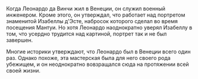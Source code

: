 Когда Леонардо да Винчи жил в Венеции, он служил военный инженером. Кроме этого, он утверждал, что работает над портретом знаменитой Изабеллы д'Эсте, набросок которого сделал во время посещения Мантуи. Но хотя Леонардо наоднократно уверял Изабеллу в том, что усердно трудится над картиной, портрет так и не был завершен.

Многие историки утверждают, что Леонардо был в Венеции всего один раз. Однако похоже, эта мастерская была для него своего рода убежищем, и он неоднократно вовзращался сюда на протяжении всей своей жизни.
